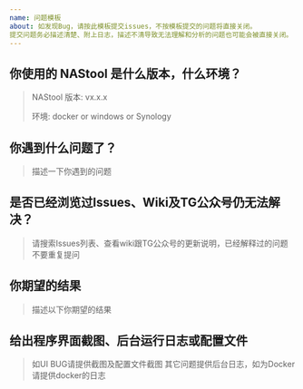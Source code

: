```yaml
---
name: 问题模板
about: 如发现Bug，请按此模板提交issues，不按模板提交的问题将直接关闭。
提交问题务必描述清楚、附上日志，描述不清导致无法理解和分析的问题也可能会被直接关闭。
---
```


## 你使用的 NAStool 是什么版本，什么环境？

> NAStool 版本: vx.x.x
>
> 环境: docker or windows or Synology
>

## 你遇到什么问题了？

> 描述一下你遇到的问题

## 是否已经浏览过Issues、Wiki及TG公众号仍无法解决？

> 请搜索Issues列表、查看wiki跟TG公众号的更新说明，已经解释过的问题不要重复提问


## 你期望的结果

> 描述以下你期望的结果

## 给出程序界面截图、后台运行日志或配置文件

> 如UI BUG请提供截图及配置文件截图
> 其它问题提供后台日志，如为Docker请提供docker的日志
